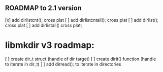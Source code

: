 ## ROADMAP to 2.1 version

[x] add dirlistcnt(); cross plat
[ ] add dirlistcntall(); cross plat
[ ] add dirlist(); cross plat
[ ] add dirlistall() cross plat;

# libmkdir v3 roadmap:

[ ] create dir_t struct (handle of dir target)
[ ] create dirit() function (handle to iterate in dir_t)
[ ] add dirread(); to iterate in directories
